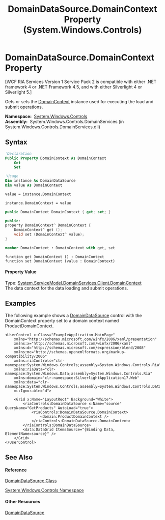 ﻿---
title: DomainDataSource.DomainContext Property  (System.Windows.Controls)
TOCTitle: DomainContext Property
ms:assetid: P:System.Windows.Controls.DomainDataSource.DomainContext
ms:mtpsurl: https://msdn.microsoft.com/en-us/library/system.windows.controls.domaindatasource.domaincontext(v=VS.91)
ms:contentKeyID: 27196715
ms.date: 01/27/2012
mtps_version: v=VS.91
f1_keywords:
- System.Windows.Controls.DomainDataSource.DomainContext
- System.Windows.Controls.DomainDataSource.get_DomainContext
- System.Windows.Controls.DomainDataSource.set_DomainContext
dev_langs:
- CSharp
- JScript
- VB
- XAML
- FSharp
- c++
api_location:
- System.Windows.Controls.DomainServices.dll
api_name:
- System.Windows.Controls.DomainDataSource.DomainContext
- System.Windows.Controls.DomainDataSource.get_DomainContext
- System.Windows.Controls.DomainDataSource.set_DomainContext
api_type:
- Managed
topic_type:
- apiref
- kbSyntax
product_family_name: VS
ROBOTS: INDEX,FOLLOW
---

# DomainDataSource.DomainContext Property

\[WCF RIA Services Version 1 Service Pack 2 is compatible with either .NET framework 4 or .NET Framework 4.5, and with either Silverlight 4 or Silverlight 5.\]

Gets or sets the [DomainContext](ff422732\(v=vs.91\).md) instance used for executing the load and submit operations.

**Namespace:**  [System.Windows.Controls](ms590941\(v=vs.91\).md)  
**Assembly:**  System.Windows.Controls.DomainServices (in System.Windows.Controls.DomainServices.dll)

## Syntax

``` vb
'Declaration
Public Property DomainContext As DomainContext
    Get
    Set
```

``` vb
'Usage
Dim instance As DomainDataSource
Dim value As DomainContext

value = instance.DomainContext

instance.DomainContext = value
```

``` csharp
public DomainContext DomainContext { get; set; }
```

``` c++
public:
property DomainContext^ DomainContext {
    DomainContext^ get ();
    void set (DomainContext^ value);
}
```

``` fsharp
member DomainContext : DomainContext with get, set
```

``` jscript
function get DomainContext () : DomainContext
function set DomainContext (value : DomainContext)
```

#### Property Value

Type: [System.ServiceModel.DomainServices.Client.DomainContext](ff422732\(v=vs.91\).md)  
The data context for the data loading and submit operations.  

## Examples

The following example shows a [DomainDataSource](ee732901\(v=vs.91\).md) control with the DomainContext property set to a domain context named ProductDomainContext.

``` xaml
<UserControl x:Class="ExampleApplication.MainPage"
    xmlns="http://schemas.microsoft.com/winfx/2006/xaml/presentation"
    xmlns:x="http://schemas.microsoft.com/winfx/2006/xaml"
    xmlns:d="http://schemas.microsoft.com/expression/blend/2008"
    xmlns:mc="http://schemas.openxmlformats.org/markup-compatibility/2006"
    xmlns:riaControls="clr-namespace:System.Windows.Controls;assembly=System.Windows.Controls.Ria"
    xmlns:riaData="clr-namespace:System.Windows.Data;assembly=System.Windows.Controls.Ria"
    xmlns:domain="clr-namespace:SilverlightApplication17.Web"
    xmlns:data="clr-namespace:System.Windows.Controls;assembly=System.Windows.Controls.Data"
    mc:Ignorable="d">

    <Grid x:Name="LayoutRoot" Background="White">
        <riaControls:DomainDataSource x:Name="source" QueryName="GetProducts" AutoLoad="true">
            <riaControls:DomainDataSource.DomainContext>
                <domain:ProductDomainContext />
            </riaControls:DomainDataSource.DomainContext>
        </riaControls:DomainDataSource>
        <data:DataGrid ItemsSource="{Binding Data, ElementName=source}" />
    </Grid>
</UserControl>
```

## See Also

#### Reference

[DomainDataSource Class](ee732901\(v=vs.91\).md)

[System.Windows.Controls Namespace](ms590941\(v=vs.91\).md)

#### Other Resources

[DomainDataSource](ee707363\(v=vs.91\).md)

